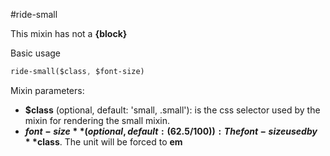 #ride-small

This mixin has not a **{block}**

Basic usage

```sass
ride-small($class, $font-size)
```

Mixin parameters:

* **$class** (optional, default: 'small, .small'): is the css selector used by the mixin for rendering the small mixin.
* **$font-size** (optional, default: (62.5/100)): The font-size used by **$class**. The unit will be forced to **em**